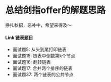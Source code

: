 # 总结剑指offer的解题思路
挣扎秋招，恶补中，希望来得及～
#### Link 链表题目
- 面试题5: 从头到尾打印链表
- 面试题15: 链表中倒数第k个节点
- 面试题16: 翻转链表
- 面试题17: 合并两个排序的链表
- 面试题37: 两个链表的公共节点
